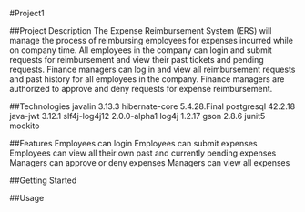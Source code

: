 #Project1

##Project Description
The Expense Reimbursement System (ERS) will manage the process of reimbursing employees for expenses incurred while on company time.
All employees in the company can login and submit requests for reimbursement and view their past tickets and pending requests.
Finance managers can log in and view all reimbursement requests and past history for all employees in the company. Finance managers
are authorized to approve and deny requests for expense reimbursement.

##Technologies
javalin 3.13.3
hibernate-core 5.4.28.Final
postgresql 42.2.18
java-jwt 3.12.1
slf4j-log4j12 2.0.0-alpha1
log4j 1.2.17
gson 2.8.6
junit5
mockito


##Features
Employees can login
Employees can submit expenses
Employees can view all their own past and currently pending expenses
Managers can approve or deny expenses
Managers can view all expenses

##Getting Started

##Usage
